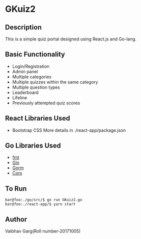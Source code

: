 # GKuiz2

## Description

This is a simple quiz portal designed using React.js and Go-lang.

## Basic Functionality

 * Login/Registration
 * Admin panel
 * Multiple categories
 * Multiple quizzes within the same category
 * Multiple question types
 * Leaderboard
 * Lifeline
 * Previously attempted quiz scores

## React Libraries Used

 * Bootstrap CSS
More details in ./react-app/package.json

## Go Libraries Used

 * [fmt](https://golang.org/pkg/fmt/)
 * [Gin](https://github.com/gin-gonic/gin)
 * [Gorm](https://github.com/jinzhu/gorm)
 * [Cors](https://github.com/rs/cors)

## To Run
```console
bar@foo:./go/src/$ go run GKuiz2.go
bar@foo:./react-app/$ yarn start
```

## Author

Vaibhav Garg(Roll number-20171005)

